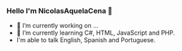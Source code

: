 ### Hello I'm NicolasAquelaCena 👋

- 🔭 I’m currently working on ...
- 🌱 I’m currently learning C#, HTML, JavaScript and PHP.
- I'm able to talk English, Spanish and Portuguese.
